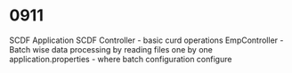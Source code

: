 # 0911
SCDF Application
 SCDF Controller -  basic curd operations
 EmpController - Batch wise data processing by reading files one by one
 application.properties - where batch configuration configure
 
